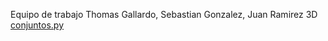 Equipo de trabajo
Thomas Gallardo, Sebastian Gonzalez, Juan Ramirez 3D
[conjuntos.py]("C:\Users\Thomas\Downloads\conjutos.py")
